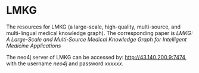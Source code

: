 # LMKG
The resources for LMKG (a large-scale, high-quality, multi-source, and multi-lingual medical knowledge graph).
The corresponding paper is _LMKG: A Large-Scale and Multi-Source Medical Knowledge Graph for Intelligent Medicine Applications_

The neo4j server of LMKG can be accessed by: http://43.140.200.9:7474, with the username _neo4j_ and password _xxxxxx_.
